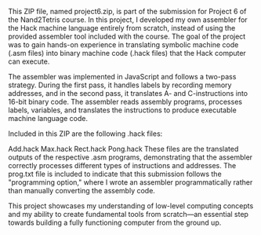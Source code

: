 This ZIP file, named project6.zip, is part of the submission for Project 6 of the Nand2Tetris course. In this project, I developed my own assembler for the Hack machine language entirely from scratch, instead of using the provided assembler tool included with the course. The goal of the project was to gain hands-on experience in translating symbolic machine code (.asm files) into binary machine code (.hack files) that the Hack computer can execute.

The assembler was implemented in JavaScript and follows a two-pass strategy. During the first pass, it handles labels by recording memory addresses, and in the second pass, it translates A- and C-instructions into 16-bit binary code. The assembler reads assembly programs, processes labels, variables, and translates the instructions to produce executable machine language code.

Included in this ZIP are the following .hack files:

Add.hack
Max.hack
Rect.hack
Pong.hack
These files are the translated outputs of the respective .asm programs, demonstrating that the assembler correctly processes different types of instructions and addresses. The prog.txt file is included to indicate that this submission follows the "programming option," where I wrote an assembler programmatically rather than manually converting the assembly code.

This project showcases my understanding of low-level computing concepts and my ability to create fundamental tools from scratch—an essential step towards building a fully functioning computer from the ground up.
